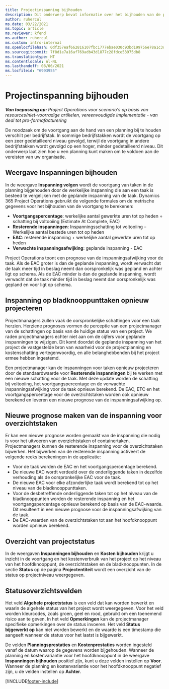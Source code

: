 ```yaml
---
title: Projectinspanning bijhouden
description: Dit onderwerp bevat informatie over het bijhouden van de projectinspanning en -voortgang van het werk.
author: ruhercul
ms.date: 03/22/2021
ms.topic: article
ms.reviewer: kfend
ms.author: ruhercul
ms.custom: intro-internal
ms.openlocfilehash: 0df357eaf662816107fbc1777ebae030c93bd199756e78a1c3d59155dc64d38f
ms.sourcegitcommit: 7f8d1e7a16af769adb43d1877c28fdce53975db8
ms.translationtype: HT
ms.contentlocale: nl-NL
ms.lasthandoff: 08/06/2021
ms.locfileid: "6993955"
---
```

# <a name="project-effort-tracking"></a>Projectinspanning bijhouden

_**Van toepassing op:** Project Operations voor scenario's op basis van resources/niet-voorradige artikelen, vereenvoudigde implementatie - van deal tot pro-formafacturering_

De noodzaak om de voortgang aan de hand van een planning bij te houden verschilt per bedrijfstak. In sommige bedrijfstakken wordt de voortgang op een zeer gedetailleerd niveau gevolgd, terwijl de voortgang in andere bedrijfstakken wordt gevolgd op een hoger, minder gedetailleerd niveau. Dit onderwerp laat zien hoe u een planning kunt maken om te voldoen aan de vereisten van uw organisatie.

## <a name="effort-tracking-view"></a>Weergave Inspanningen bijhouden

In de weergave **Inspanning volgen** wordt de voortgang van taken in de planning bijgehouden door de werkelijke inspanning die aan een taak is besteed te vergelijken met de geplande inspanning van de taak. Dynamics 365 Project Operations gebruikt de volgende formules om de metrische gegevens voor het bijhouden van de voortgang te berekenen:

- **Voortgangspercentage**: werkelijke aantal gewerkte uren tot op heden ÷ schatting bij voltooiing (Estimate At Complete, EAC) 
- **Resterende inspanningen**: Inspanningsschatting tot voltooiing – Werkelijke aantal bestede uren tot op heden 
- **EAC**: resterende inspanning + werkelijke aantal gewerkte uren tot op heden 
- **Verwachte inspanningsafwijking**: geplande inspanning - EAC

Project Operations toont een prognose van de inspanningsafwijking voor de taak. Als de EAC groter is dan de geplande inspanning, wordt verwacht dat de taak meer tijd in beslag neemt dan oorspronkelijk was gepland en achter ligt op schema. Als de EAC minder is dan de geplande inspanning, wordt verwacht dat de taak minder tijd in beslag neemt dan oorspronkelijk was gepland en voor ligt op schema.

## <a name="reprojecting-effort-on-leaf-node-tasks"></a>Inspanning op bladknooppunttaken opnieuw projecteren

Projectmanagers zullen vaak de oorspronkelijke schattingen voor een taak herzien. Herziene prognoses vormen de perceptie van een projectmanager van de schattingen op basis van de huidige status van een project. We raden projectmanagers echter niet aan om de cijfers voor geplande inspanningen te wijzigen. Dit komt doordat de geplande inspanning van het project de vastgestelde bron van waarheid voor de projectplanning en kostenschatting vertegenwoordig, en alle belanghebbenden bij het project ermee hebben ingestemd.

Een projectmanager kan de inspanningen voor taken opnieuw projecteren door de standaardwaarde voor **Resterende inspanningen** bij te werken met een nieuwe schatting voor de taak. Met deze update worden de schatting bij voltooiing, het voortgangspercentage en de verwachte inspanningsafwijking voor de taak opnieuw berekend. De EAC, ETC en het voortgangspercentage voor de overzichtstaken worden ook opnieuw berekend en leveren een nieuwe prognose van de inspanningsafwijking op.

## <a name="reprojection-of-effort-on-summary-tasks"></a>Nieuwe prognose maken van de inspanning voor overzichtstaken

Er kan een nieuwe prognose worden gemaakt van de inspanning die nodig is voor het uitvoeren van overzichtstaken of containertaken. Projectmanagers kunnen de resterende inspanning voor de overzichtstaken bijwerken. Het bijwerken van de resterende inspanning activeert de volgende reeks berekeningen in de applicatie:

- Voor de taak worden de EAC en het voortgangspercentage berekend.
- De nieuwe EAC wordt verdeeld over de onderliggende taken in dezelfde verhouding als de oorspronkelijke EAC voor de taak.
- De nieuwe EAC voor elke afzonderlijke taak wordt berekend tot op het niveau van de bladknooppunttaken. 
- Voor de desbetreffende onderliggende taken tot op het niveau van de bladknooppunten worden de resterende inspanning en het voortgangspercentage opnieuw berekend op basis van de EAC-waarde. Dit resulteert in een nieuwe prognose voor de inspanningsafwijking van de taak. 
- De EAC-waarden van de overzichtstaken tot aan het hoofdknooppunt worden opnieuw berekend.


## <a name="project-status-summary"></a>Overzicht van projectstatus

In de weergaven **Inspanningen bijhouden** en **Kosten bijhouden** krijgt u inzicht in de voortgang en het kostenverbruik van het project op het niveau van het hoofdknooppunt, de overzichtstaken en de bladknooppunten. In de sectie **Status** op de pagina **Projectentiteit** wordt een overzicht van de status op projectniveau weergegeven.

## <a name="status-summary-fields"></a>Statusoverzichtsvelden

Het veld **Algehele projectstatus** is een veld dat kan worden bewerkt en waarin de algehele status van het project wordt weergegeven. Voor het veld worden kleurcodes, zoals groen, geel en rood, gebruikt om een toenemend risico aan te geven. In het veld **Opmerkingen** kan de projectmanager specifieke opmerkingen over de status invoeren. Het veld **Status bijgewerkt op** kan niet worden bewerkt en de waarde is een timestamp die aangeeft wanneer de status voor het laatst is bijgewerkt.

De velden **Planningsprestaties** en **Kostenprestaties** worden ingesteld vanaf de datum waarop de gegevens worden bijgehouden. Wanneer de planning en kostenvariantie voor het hoofdknooppunt in de weergave **Inspanningen bijhouden** positief zijn, kunt u deze velden instellen op **Voor**. Wanneer de planning en kostenvariantie voor het hoofdknooppunt negatief zijn, u de velden instellen op **Achter**.


[!INCLUDE[footer-include](../includes/footer-banner.md)]
